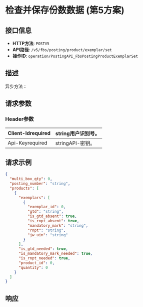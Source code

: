 # 检查并保存份数数据 (第5方案)

## 接口信息

- **HTTP方法**: `POSTV5`
- **API路径**: `/v5/fbs/posting/product/exemplar/set`
- **操作ID**: `operation/PostingAPI_FbsPostingProductExemplarSet`

## 描述

异步方法：

## 请求参数

### Header参数

| Client-Idrequired | string用户识别号。 |
|---|---|
| Api-Keyrequired | stringAPI-密钥。 |

## 请求示例

```json
{
  "multi_box_qty": 0,
  "posting_number": "string",
  "products": [
    {
      "exemplars": [
        {
          "exemplar_id": 0,
          "gtd": "string",
          "is_gtd_absent": true,
          "is_rnpt_absent": true,
          "mandatory_mark": "string",
          "rnpt": "string",
          "jw_uin": "string"
        }
      ],
      "is_gtd_needed": true,
      "is_mandatory_mark_needed": true,
      "is_rnpt_needed": true,
      "product_id": 0,
      "quantity": 0
    }
  ]
}
```

## 响应
